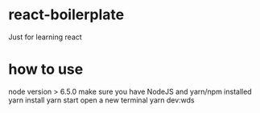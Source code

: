 # react-boilerplate
Just for learning react

# how to use
node version > 6.5.0
make sure you have NodeJS and yarn/npm installed
  yarn install
  yarn start
open a new terminal
  yarn dev:wds
